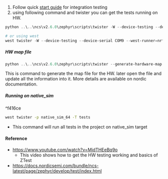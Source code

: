 
1. Follow quick [start guide](https://docs.nordicsemi.com/bundle/ncs-latest/page/zephyr/develop/test/ztest.html#quick_start_-_integration_testing) for integration testing
2. using following command and twister you can get the tests running on HW.
```powershell
python ..\..\ncs\v2.6.0\zephyr\scripts\twister -W --device-testing --device-serial COM9 --west-runner=nrfjprog --west-flash="--erase,--softreset" -p nrf52840dk_nrf52840 -T .\blinkyLED\tests\

# or using west 
west twister -W --device-testing --device-serial COM9 --west-runner=nrfjprog --west-flash="--erase,--softreset" -p nrf52840dk_nrf52840 -T .\blinkyLED\tests\
```

##### HW map file
```powershell
python ..\..\ncs\v2.6.0\zephyr\scripts\twister --generate-hardware-map map.yml
```
This is command to generate the map file for the HW. later open the file and update all the information into it. More details are available on nordic documentation.


##### Running on native_sim

^f416ce

```sh
west twister -p native_sim_64 -T tests
```
- This command will run all tests in the project on native_sim target

#### Reference
- https://www.youtube.com/watch?v=MjdTHEeBq9o
	- This video shows how to get the HW testing working and basics of ZTest
- https://docs.nordicsemi.com/bundle/ncs-latest/page/zephyr/develop/test/index.html